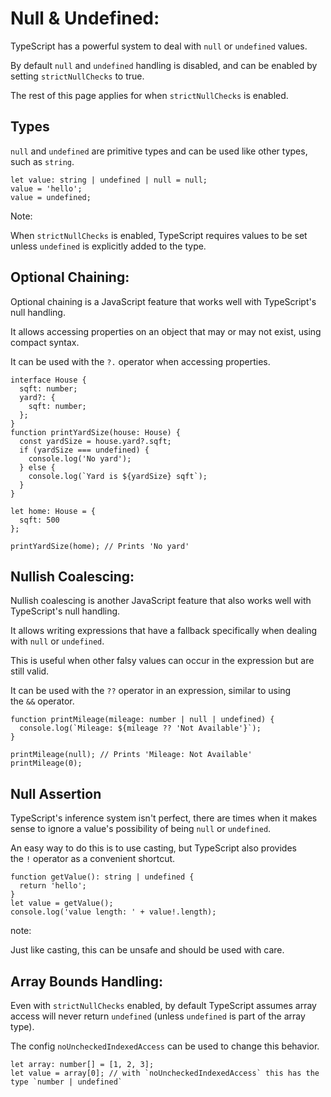 # **Null & Undefined:**

TypeScript has a powerful system to deal with `null` or `undefined` values.

<aside>

By default `null` and `undefined` handling is disabled, and can be enabled by setting `strictNullChecks` to true.

The rest of this page applies for when `strictNullChecks` is enabled.

</aside>

## Types

`null` and `undefined` are primitive types and can be used like other types, such as `string`.

```tsx
let value: string | undefined | null = null;
value = 'hello';
value = undefined;
```

Note:

<aside>

When `strictNullChecks` is enabled, TypeScript requires values to be set unless `undefined` is explicitly added to the type.

</aside>

## **Optional Chaining:**

Optional chaining is a JavaScript feature that works well with TypeScript's null handling.

It allows accessing properties on an object that may or may not exist, using compact syntax.

It can be used with the `?.` operator when accessing properties.

```tsx
interface House {
  sqft: number;
  yard?: {
    sqft: number;
  };
}
function printYardSize(house: House) {
  const yardSize = house.yard?.sqft;
  if (yardSize === undefined) {
    console.log('No yard');
  } else {
    console.log(`Yard is ${yardSize} sqft`);
  }
}

let home: House = {
  sqft: 500
};

printYardSize(home); // Prints 'No yard'
```

## **Nullish Coalescing:**

Nullish coalescing is another JavaScript feature that also works well with TypeScript's null handling.

It allows writing expressions that have a fallback specifically when dealing with `null` or `undefined`.

This is useful when other falsy values can occur in the expression but are still valid.

It can be used with the `??` operator in an expression, similar to using the `&&` operator.

```tsx
function printMileage(mileage: number | null | undefined) {
  console.log(`Mileage: ${mileage ?? 'Not Available'}`);
}

printMileage(null); // Prints 'Mileage: Not Available'
printMileage(0);
```

## Null Assertion

TypeScript's inference system isn't perfect, there are times when it makes sense to ignore a value's possibility of being `null` or `undefined`.

An easy way to do this is to use casting, but TypeScript also provides the `!` operator as a convenient shortcut.

```tsx
function getValue(): string | undefined {
  return 'hello';
}
let value = getValue();
console.log('value length: ' + value!.length);
```

note:

<aside>

Just like casting, this can be unsafe and should be used with care.

</aside>

## **Array Bounds Handling:**

Even with `strictNullChecks` enabled, by default TypeScript assumes array access will never return `undefined` (unless `undefined` is part of the array type).

The config `noUncheckedIndexedAccess` can be used to change this behavior.

```tsx
let array: number[] = [1, 2, 3];
let value = array[0]; // with `noUncheckedIndexedAccess` this has the type `number | undefined`
```

